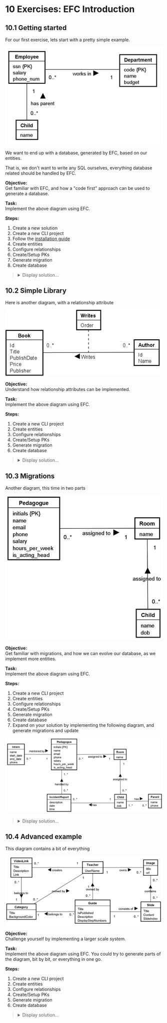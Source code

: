 # 10 Exercises: EFC Introduction

## 10.1 Getting started

For our first exercise, lets start with a pretty simple example.

![alt text](Images/image.png)

We want to end up with a database, generated by EFC, based on our entities.

That is, we don't want to write any SQL ourselves, everything database related should be handled by EFC.

**Objective:**  
Get familiar with EFC, and how a "code first" approach can be used to generate a database.

**Task:**  
Implement the above diagram using EFC.

**Steps:**

1. Create a new solution
2. Create a new CLI project
3. Follow the [installation guide](https://troelsmortensen.github.io/CodeLabs/Tutorials/EfcSetupIntro/Page.html)
4. Create entities
5. Configure relationships
6. Create/Setup PKs
7. Generate migration
8. Create database

<blockquote>
<details>
<summary>Display solution...</summary>
<p>

</p>
</details>
</blockquote>

## 10.2 Simple Library

Here is another diagram, with a relationship attribute

![alt text](Images/image8.png)

**Objective:**  
Understand how relationship attributes can be implemented.

**Task:**  
Implement the above diagram using EFC.

**Steps:**

1. Create a new CLI project
2. Create entities
3. Configure relationships
4. Create/Setup PKs
5. Generate migration
6. Create database

<blockquote>
<details>
<summary>Display solution...</summary>
<p>

</p>
</details>
</blockquote>

## 10.3 Migrations

Another diagram, this time in two parts

![alt text](Images/image-2.png)

**Objective:**  
Get familiar with migrations, and how we can evolve our database, as we implement more entities.

**Task:**  
Implement the above diagram using EFC.

**Steps:**

1. Create a new CLI project
2. Create entities
3. Configure relationships
4. Create/Setup PKs
5. Generate migration
6. Create database
7. Expand on your solution by implementing the following diagram, and generate migrations and update

![alt text](Images/image-3.png)

<blockquote>
<details>
<summary>Display solution...</summary>
<p>

</p>
</details>
</blockquote>

## 10.4 Advanced example

This diagram contains a bit of everything

![alt text](Images/image-4.png)

**Objective:**  
Challenge yourself by implementing a larger scale system.

**Task:**  
Implement the above diagram using EFC.
You could try to generate parts of the diagram, bit by bit, or everything in one go.

**Steps:**

1. Create a new CLI project
2. Create entities
3. Configure relationships
4. Create/Setup PKs
5. Generate migration
6. Create database

<blockquote>
<details>
<summary>Display solution...</summary>
<p>

</p>
</details>
</blockquote>
